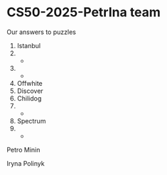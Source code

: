 # CS50-2025-PetrIna team
Our answers to puzzles

1) Istanbul
2) -
3) -
4) Offwhite
5) Discover
6) Chilidog
7) -
8) Spectrum
9) -


Petro Minin 

Iryna Polinyk 
